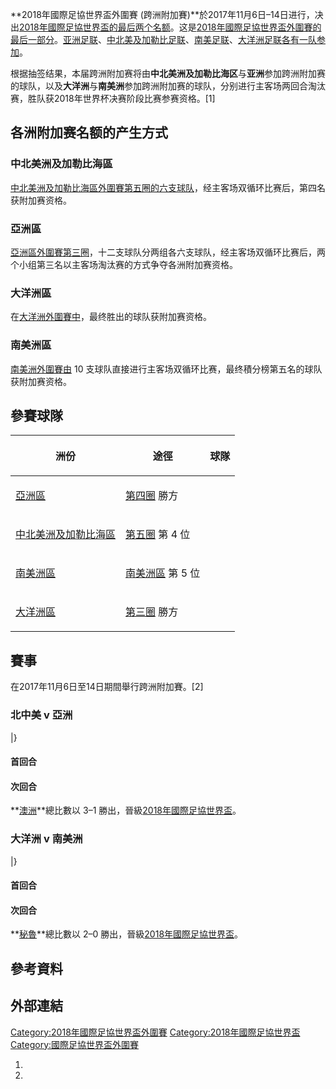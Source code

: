 **2018年國際足協世界盃外圍賽
(跨洲附加賽)**於2017年11月6日–14日进行，决出[2018年國際足協世界盃的最后两个名额](https://zh.wikipedia.org/wiki/2018年國際足協世界盃 "wikilink")。这是[2018年國際足協世界盃外圍賽的最后一部分](../Page/2018年國際足協世界盃外圍賽.md "wikilink")。[亚洲足联](https://zh.wikipedia.org/wiki/亚洲足球联合会 "wikilink")、[中北美及加勒比足联](https://zh.wikipedia.org/wiki/中北美洲及加勒比海足球協會 "wikilink")、[南美足联](../Page/南美洲足球協會.md "wikilink")、[大洋洲足联各有一队参加](../Page/大洋洲足球協會.md "wikilink")。

根据抽签结果，本届跨洲附加赛将由**中北美洲及加勒比海区**与**亚洲**参加跨洲附加赛的球队，以及**大洋洲**与**南美洲**参加跨洲附加赛的球队，分别进行主客场两回合淘汰赛，胜队获2018年世界杯决赛阶段比赛参赛资格。\[1\]

## 各洲附加赛名额的产生方式

### 中北美洲及加勒比海區

[中北美洲及加勒比海區外圍賽](../Page/2018年國際足協世界盃外圍賽_\(中北美洲及加勒比海區\).md "wikilink")[第五圈的六支球队](https://zh.wikipedia.org/wiki/2018年國際足協世界盃外圍賽_–_中北美洲及加勒比海區第五圈 "wikilink")，经主客场双循环比赛后，第四名获附加赛资格。

### 亞洲區

[亞洲區外圍賽](https://zh.wikipedia.org/wiki/2018年國際足協世界盃外圍賽_\(亞洲區\) "wikilink")[第三圈](../Page/2018年國際足協世界盃外圍賽_–_亞洲區第三圈.md "wikilink")，十二支球队分两组各六支球队，经主客场双循环比赛后，两个小组第三名以主客场淘汰赛的方式争夺各洲附加赛资格。

### 大洋洲區

在[大洋洲外圍賽中](../Page/2018年國際足協世界盃外圍賽_\(大洋洲區\).md "wikilink")，最终胜出的球队获附加赛资格。

### 南美洲區

[南美洲外圍賽由](../Page/2018年國際足協世界盃外圍賽_\(南美洲區\).md "wikilink") 10
支球队直接进行主客场双循环比赛，最终積分榜第五名的球队获附加赛资格。

## 參賽球隊

<table>
<thead>
<tr class="header">
<th><p>洲份</p></th>
<th><p>途徑</p></th>
<th><p>球隊</p></th>
</tr>
</thead>
<tbody>
<tr class="odd">
<td><p><a href="https://zh.wikipedia.org/wiki/2018年國際足協世界盃外圍賽_(亞洲區)" title="wikilink">亞洲區</a></p></td>
<td><p><a href="https://zh.wikipedia.org/wiki/2018年國際足協世界盃外圍賽_–_亞洲區第四圈" title="wikilink">第四圈</a> 勝方</p></td>
<td></td>
</tr>
<tr class="even">
<td><p><a href="../Page/2018年國際足協世界盃外圍賽_(中北美洲及加勒比海區).md" title="wikilink">中北美洲及加勒比海區</a></p></td>
<td><p><a href="https://zh.wikipedia.org/wiki/2018年國際足協世界盃外圍賽_–_中北美洲及加勒比海區第五圈" title="wikilink">第五圈</a> 第 4 位</p></td>
<td></td>
</tr>
<tr class="odd">
<td><p><a href="../Page/2018年國際足協世界盃外圍賽_(南美洲區).md" title="wikilink">南美洲區</a></p></td>
<td><p><a href="https://zh.wikipedia.org/wiki/2018年國際足協世界盃外圍賽_(南美洲區)#積分榜" title="wikilink">南美洲區</a> 第 5 位</p></td>
<td></td>
</tr>
<tr class="even">
<td><p><a href="../Page/2018年國際足協世界盃外圍賽_(大洋洲區).md" title="wikilink">大洋洲區</a></p></td>
<td><p><a href="../Page/2018年國際足協世界盃外圍賽_–_大洋洲區第三圈.md" title="wikilink">第三圈</a> 勝方</p></td>
<td></td>
</tr>
</tbody>
</table>

## 賽事

在2017年11月6日至14日期間舉行跨洲附加賽。\[2\]

### 北中美 v 亞洲

<section begin=playoff1 />

|}

<section end=playoff1 />

#### 首回合

#### 次回合

**[澳洲](https://zh.wikipedia.org/wiki/澳洲國家足球隊 "wikilink")**總比數以 3–1
勝出，晉級[2018年國際足協世界盃](https://zh.wikipedia.org/wiki/2018年國際足協世界盃 "wikilink")。

### 大洋洲 v 南美洲

<section begin=playoff2 />

|}

<section end=playoff2 />

#### 首回合

#### 次回合

**[秘魯](../Page/秘魯國家足球隊.md "wikilink")**總比數以 2–0
勝出，晉級[2018年國際足協世界盃](https://zh.wikipedia.org/wiki/2018年國際足協世界盃 "wikilink")。

## 參考資料

## 外部連結

[Category:2018年國際足協世界盃外圍賽](https://zh.wikipedia.org/wiki/Category:2018年國際足協世界盃外圍賽 "wikilink")
[Category:2018年國際足協世界盃](https://zh.wikipedia.org/wiki/Category:2018年國際足協世界盃 "wikilink")
[Category:國際足協世界盃外圍賽](https://zh.wikipedia.org/wiki/Category:國際足協世界盃外圍賽 "wikilink")

1.

2.
